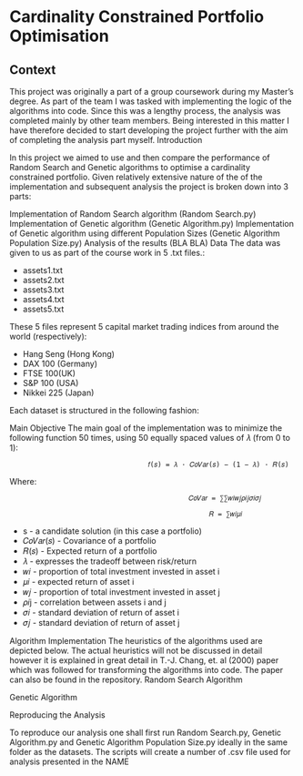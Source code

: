 # Cardinality Constrained Portfolio Optimisation

## Context

This project was originally a part of a group coursework during my Master’s degree. As part of the team I was tasked with implementing the logic of the algorithms into code. Since this was a lengthy process, the analysis was completed mainly by other team members. Being interested in this matter I have therefore decided to start developing the project further with the aim of completing the analysis part myself.
Introduction

In this project we aimed to use  and then compare the performance of Random Search and Genetic algorithms to optimise a cardinality constrained portfolio. Given relatively extensive nature of the of the implementation and subsequent analysis the project is broken down into 3 parts:

Implementation of Random Search algorithm (Random Search.py)
Implementation of Genetic algorithm (Genetic Algorithm.py)
Implementation of Genetic algorithm using different Population Sizes (Genetic Algorithm Population Size.py)
Analysis of the results (BLA BLA)
Data
The data was given to us as part of the course work in 5 .txt files.:
- assets1.txt
- assets2.txt
- assets3.txt
- assets4.txt
- assets5.txt

These 5 files represent 5 capital market trading indices from around the world (respectively):
- Hang Seng (Hong Kong)
- DAX 100 (Germany)
- FTSE 100(UK)
- S&P 100 (USA)
- Nikkei 225 (Japan)





Each dataset is structured in the following fashion:

Main Objective
The main goal of the implementation was to minimize the following function 50 times, using 50 equally spaced values of 𝜆 (from 0 to 1):

                                      𝑓(𝑠) = 𝜆 · 𝐶𝑜𝑉𝑎𝑟(𝑠) − (1 − 𝜆) · 𝑅(𝑠)  

Where: 						
                                
                                                𝐶𝑜𝑉𝑎𝑟 = ∑∑𝑤𝑖𝑤𝑗𝜌𝑖𝑗𝜎𝑖𝜎𝑗 	

                                                     𝑅 = ∑𝑤𝑖𝜇𝑖
          
- s - a candidate solution (in this case a portfolio)
- 𝐶𝑜𝑉𝑎𝑟(𝑠) - Covariance of a portfolio
- 𝑅(𝑠) - Expected return of a portfolio
- 𝜆 - expresses the tradeoff between risk/return 
- 𝑤𝑖 - proportion of total investment invested in asset i
- 𝜇𝑖  - expected return of asset i
- 𝑤𝑗 - proportion of total investment invested in asset j
- 𝜌𝑖j - correlation between assets i and j 
- 𝜎𝑖 - standard deviation of return of asset i
- 𝜎𝑗 - standard deviation of return of asset j

Algorithm Implementation
The heuristics of the algorithms used are depicted below. The actual heuristics will not be discussed in detail however it is explained in great detail in T.-J. Chang, et. al (2000) paper which was followed for transforming the algorithms into code. The paper can also be found in the repository. 
Random Search Algorithm








Genetic Algorithm

Reproducing the Analysis

To reproduce our analysis one shall first run Random Search.py, Genetic Algorithm.py and Genetic Algorithm Population Size.py ideally in the same folder as the datasets. The scripts will create a number of .csv file used for analysis presented in the NAME
